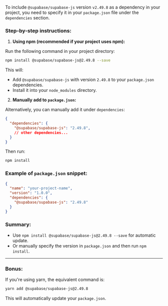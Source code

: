 To include `@supabase/supabase-js` version `v2.49.8` as a dependency in your project, you need to specify it in your `package.json` file under the `dependencies` section.

### Step-by-step instructions:

1. **Using npm (recommended if your project uses npm):**

Run the following command in your project directory:

```bash
npm install @supabase/supabase-js@2.49.8 --save
```

This will:
- Add `@supabase/supabase-js` with version `2.49.8` to your `package.json` dependencies.
- Install it into your `node_modules` directory.

2. **Manually add to `package.json`:**

Alternatively, you can manually add it under `dependencies`:

```json
{
  "dependencies": {
    "@supabase/supabase-js": "2.49.8",
    // other dependencies...
  }
}
```

Then run:

```bash
npm install
```

### Example of `package.json` snippet:

```json
{
  "name": "your-project-name",
  "version": "1.0.0",
  "dependencies": {
    "@supabase/supabase-js": "2.49.8"
  }
}
```

### Summary:

- Use `npm install @supabase/supabase-js@2.49.8 --save` for automatic update.
- Or manually specify the version in `package.json` and then run `npm install`.

---

### Bonus:

If you're using yarn, the equivalent command is:

```bash
yarn add @supabase/supabase-js@2.49.8
```

This will automatically update your `package.json`.